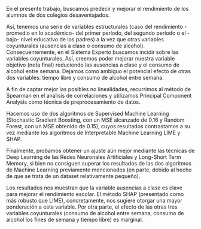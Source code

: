 <p align="justify">
  
En el presente trabajo, buscamos predecir y mejorar el rendimiento de los alumnos de dos colegios desaventajados.
  
Así, tenemos una serie de variables estructurales (caso del rendimiento -promedio en lo académico- del primer período, del segundo período o el -bajo- nivel educativo de los padres) a la vez que otras variables coyunturales (ausencias a clase o consumo de alcohol). Consecuentemente, en el Sistema Experto buscamos incidir sobre las variables coyunturales. Así, creemos poder mejorar nuestra variable objetivo (nota final) reduciendo las ausencias a clase y el consumo de alcohol entre semana. Dejamos como ambiguo el potencial efecto de otras dos variables: tiempo libre y consumo de alcohol entre semana.

A fin de captar mejor las posibles no linealidades, recurrimos al método de Spearman en el análisis de correlaciones y utilizamos Principal Component Analysis como técnica de preprocesamiento de datos.

Hacemos uso de dos algoritmos de Supervised Machine Learning (Stochastic Gradient Boosting, con un MSE alcanzado de 0.16 y Random Forest, con un MSE obtenido de 0.15), cuyos resultados contrastamos a su vez mediante los algoritmos de Interpretable Machine Learning LIME y SHAP. 

Finalmente, probamos obtener un ajuste aún mejor mediante las técnicas de Deep Learning de las Redes Neuronales Artificiales y Long-Short Term Memory, si bien no consiguen superar los resultados de las dos algoritmos de Machine Learning previamente mencionados (en parte, debido al hecho de que se trata de un dataset relativamente pequeño).

Los resultados nos muestran que la variable ausencias a clase es clave para mejorar el rendimiento escolar. El método SHAP (presentado como más robusto que LIME), concretamente, nos sugiere otorgar una mayor ponderación a esta variable. Por otra parte, el efecto de las otras tres variables coyunturales (consumo de alcohol entre semana, consumo de alcohol los fines de semana y tiempo libre) es marginal.

</p>
